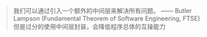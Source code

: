 > 我们可以通过引入一个额外的中间层来解决所有问题。    —— Butler Lampson (Fundamental Theorem of Software Engineering, FTSE)  
> 但是过分的使用中间层封装，会降低程序总体的互操能力  
